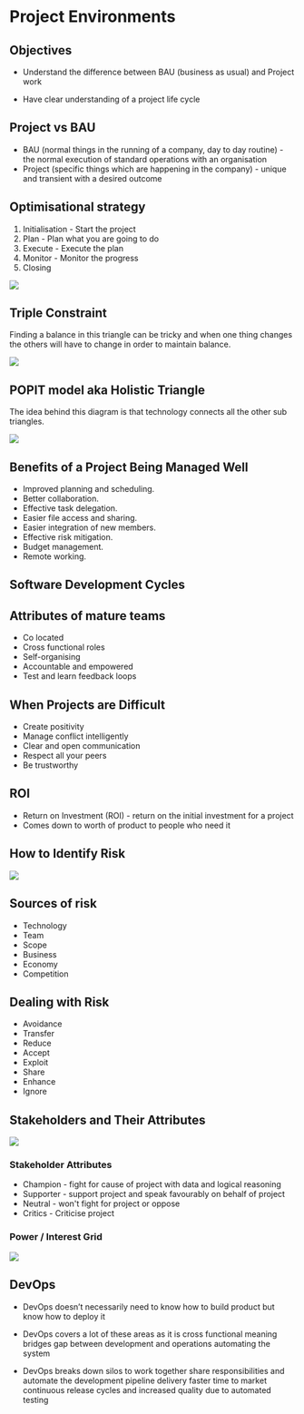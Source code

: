 # Project Environments

## Objectives
- Understand the difference between BAU (business as usual) and Project work

- Have clear understanding of a project life cycle

## Project vs BAU
- BAU (normal things in the running of a company, day to day routine) - the normal execution of standard operations with an organisation
- Project (specific things which are happening in the company) - unique and transient with a desired outcome


## Optimisational strategy 

1. Initialisation - Start the project 
2. Plan - Plan what you are going to do
3. Execute - Execute the plan
4. Monitor - Monitor the progress
5. Closing   

![](5_stage_strategy.png)

## Triple Constraint
Finding a balance in this triangle can be tricky and when one thing changes the others will have to change in order to maintain balance.

![](triple_constraint.png)

## POPIT model aka Holistic Triangle
The idea behind this diagram is that technology connects all the other sub triangles.

![](holistic_triangle.png)

## Benefits of a Project Being Managed Well

- Improved planning and scheduling.
- Better collaboration.
- Effective task delegation.
- Easier file access and sharing.
- Easier integration of new members.
- Effective risk mitigation.
- Budget management.
- Remote working.

## Software Development Cycles











## Attributes of mature teams
- Co located
- Cross functional roles
- Self-organising
- Accountable and empowered
- Test and learn feedback loops

## When Projects are Difficult
- Create positivity
- Manage conflict intelligently
- Clear and open communication
- Respect all your peers
- Be trustworthy

## ROI

- Return on Investment (ROI) - return on the initial investment for a project
- Comes down to worth of product to people who need it

## How to Identify Risk

![](risk_table.png)




## Sources of risk
- Technology
- Team
- Scope
- Business
- Economy
- Competition

## Dealing with Risk
- Avoidance
- Transfer
- Reduce
- Accept
- Exploit
- Share
- Enhance
- Ignore

## Stakeholders and Their Attributes

![](stakeholders.png)

### Stakeholder Attributes
- Champion - fight for cause of project with data and logical reasoning
- Supporter - support project and speak favourably on behalf of project
- Neutral - won't fight for project or oppose
- Critics - Criticise project

### Power / Interest Grid

![](power_interest_grid.png)

## DevOps

- DevOps doesn’t necessarily need to know how to build product but know how to deploy it

- DevOps covers a lot of these areas as it is cross functional meaning bridges gap between development and operations automating the system 

- DevOps breaks down silos to work together share responsibilities and automate the development pipeline delivery faster time to market continuous release cycles and increased quality due to automated testing

